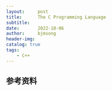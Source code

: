 ```yaml
---
layout:     post
title:      The C Programming Language
subtitle:   
date:       2022-10-06
author:     bjmsong
header-img: 
catalog: true
tags:
    - C++
---
```

##


## 参考资料

